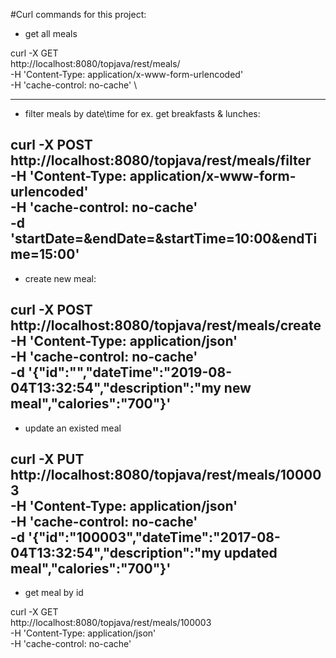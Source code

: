 #Curl commands for this project:

* get all meals

curl -X GET \
  http://localhost:8080/topjava/rest/meals/ \
  -H 'Content-Type: application/x-www-form-urlencoded' \
  -H 'cache-control: no-cache' \

---------------
* filter meals by date\time for ex. get breakfasts & lunches:

curl -X POST \
  http://localhost:8080/topjava/rest/meals/filter \
  -H 'Content-Type: application/x-www-form-urlencoded' \
  -H 'cache-control: no-cache' \
  -d 'startDate=&endDate=&startTime=10:00&endTime=15:00'
-----------
* create new meal:

curl -X POST \
  http://localhost:8080/topjava/rest/meals/create \
  -H 'Content-Type: application/json' \
  -H 'cache-control: no-cache' \
  -d '{"id":"","dateTime":"2019-08-04T13:32:54","description":"my new meal","calories":"700"}'
-----------
* update an existed meal

curl -X PUT \
  http://localhost:8080/topjava/rest/meals/100003 \
  -H 'Content-Type: application/json' \
  -H 'cache-control: no-cache' \
  -d '{"id":"100003","dateTime":"2017-08-04T13:32:54","description":"my updated meal","calories":"700"}'
-----------

* get meal by id

curl -X GET \
  http://localhost:8080/topjava/rest/meals/100003 \
  -H 'Content-Type: application/json' \
  -H 'cache-control: no-cache'